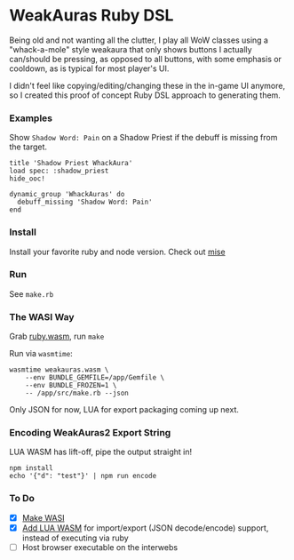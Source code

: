 # WeakAuras Ruby DSL

Being old and not wanting all the clutter, I play all WoW classes using a "whack-a-mole" style weakaura that only shows buttons I actually can/should be pressing, as opposed to all buttons, with some emphasis or cooldown, as is typical for most player's UI.

I didn't feel like copying/editing/changing these in the in-game UI anymore, so I created this proof of concept Ruby DSL approach to generating them.

### Examples

Show `Shadow Word: Pain` on a Shadow Priest if the debuff is missing from the target.

```
title 'Shadow Priest WhackAura'
load spec: :shadow_priest
hide_ooc!

dynamic_group 'WhackAuras' do
  debuff_missing 'Shadow Word: Pain'
end
```

### Install

Install your favorite ruby and node version. Check out [mise](https://mise.jdx.dev/)

### Run

See `make.rb`

### The WASI Way

Grab [ruby.wasm](https://github.com/ruby/ruby.wasm), run `make`

Run via `wasmtime`:

```
wasmtime weakauras.wasm \
	--env BUNDLE_GEMFILE=/app/Gemfile \
	--env BUNDLE_FROZEN=1 \
	-- /app/src/make.rb --json
```

Only JSON for now, LUA for export packaging coming up next.

### Encoding WeakAuras2 Export String

LUA WASM has lift-off, pipe the output straight in!

```
npm install
echo '{"d": "test"}' | npm run encode
```

### To Do

- [x] [Make WASI](https://github.com/ruby/ruby.wasm)
- [x] [Add LUA WASM](https://www.fermyon.com/wasm-languages/lua) for import/export (JSON decode/encode) support, instead of executing via ruby
- [ ] Host browser executable on the interwebs
